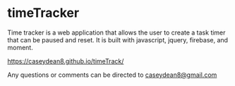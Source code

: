# timeTracker

Time tracker is a web application that allows the user to create a task timer that can be paused and reset.
It is built with javascript, jquery, firebase, and moment.

https://caseydean8.github.io/timeTrack/

Any questions or comments can be directed to caseydean8@gmail.com